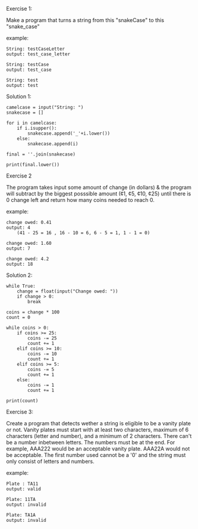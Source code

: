 Exercise 1:

Make a program that turns a string from this "snakeCase" to this "snake_case"

example:

    String: testCaseLetter
    output: test_case_letter
        
    String: testCase
    output: test_case
    
    String: test
    output: test
    
Solution 1:

    camelcase = input("String: ")
    snakecase = []
    
    for i in camelcase:
        if i.isupper():
            snakecase.append('_'+i.lower())
        else:
            snakecase.append(i)
    
    final = ''.join(snakecase)
    
    print(final.lower())


Exercise 2

The program takes input some amount of change (in dollars) & the program will subtract by the biggest posssible amount (¢1, ¢5, ¢10, ¢25) until there is 0 change left and return how many coins needed to reach 0.

example:

    change owed: 0.41
    output: 4
        (41 - 25 = 16 , 16 - 10 = 6, 6 - 5 = 1, 1 - 1 = 0)
        
    change owed: 1.60
    output: 7
        
    change owed: 4.2
    output: 18

Solution 2:

    while True:
        change = float(input("Change owed: "))
        if change > 0:
            break
    
    coins = change * 100
    count = 0
    
    while coins > 0:
        if coins >= 25:
            coins -= 25
            count += 1
        elif coins >= 10:
            coins -= 10
            count += 1
        elif coins >= 5:
            coins -= 5
            count += 1
        else:
            coins -= 1
            count += 1
    
    print(count)


Exercise 3:

Create a program that detects wether a string is eligible to be a vanity plate or not. 
Vanity plates must start with at least two characters, maximum of 6 characters (letter and number), and a minimum of 2 characters. 
There can't be a number inbetween letters. 
The numbers must be at the end. 
For example, AAA222 would be an acceptable vanity plate. AAA22A would not be acceptable. 
The first number used cannot be a '0' and the string must only consist of letters and numbers.

example:

    Plate : TA11
    output: valid
        
    Plate: 11TA
    output: invalid
    
    Plate: TA1A
    output: invalid
        
        
        
        
        
        
        
